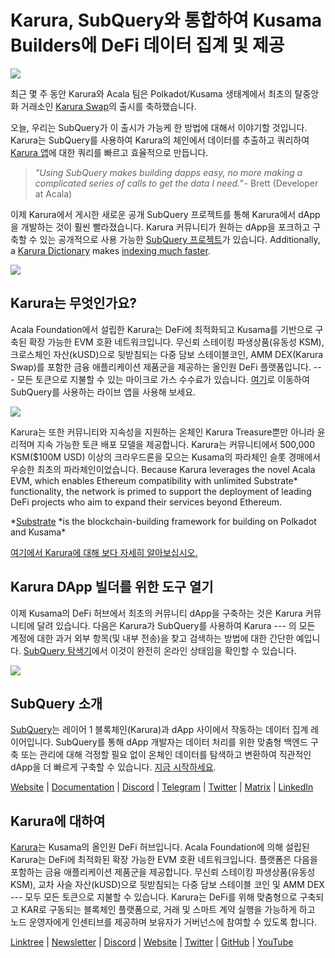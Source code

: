 # Karura, SubQuery와 통합하여 Kusama Builders에 DeFi 데이터 집계 및 제공

![](https://cdn-images-1.medium.com/max/1600/0*EBj5be1webNUchfi)

최근 몇 주 동안 Karura와 Acala 팀은 Polkadot/Kusama 생태계에서 최초의 탈중앙화 거래소인 [Karura Swap](https://apps.karura.network/)의 출시를 축하했습니다.

오늘, 우리는 SubQuery가 이 출시가 가능케 한 방법에 대해서 이야기할 것입니다. Karura는 SubQuery를 사용하여 Karura의 체인에서 데이터를 추출하고 쿼리하여 [Karura 앱](https://apps.karura.network/)에 대한 쿼리를 빠르고 효율적으로 만듭니다.

> *"Using SubQuery makes building dapps easy, no more making a complicated series of calls to get the data I need."* - Brett (Developer at Acala)

이제 Karura에서 게시한 새로운 공개 SubQuery 프로젝트를 통해 Karura에서 dApp을 개발하는 것이 훨씬 빨라졌습니다. Karura 커뮤니티가 원하는 dApp을 포크하고 구축할 수 있는 공개적으로 사용 가능한 [SubQuery 프로젝트](https://explorer.subquery.network/subquery/AcalaNetwork/karura)가 있습니다. Additionally, a [Karura Dictionary](https://explorer.subquery.network/subquery/AcalaNetwork/karura-dictionary) makes [indexing much faster](../blogs/20210630-SubQuery-Just-Got-a-lot-Faster-with-the-Dictionary.md).

![](https://cdn-images-1.medium.com/max/1600/1*vvI_pI93mhe4kzSNQ2yMoQ.png)

## Karura는 무엇인가요?

Acala Foundation에서 설립한 Karura는 DeFi에 최적화되고 Kusama를 기반으로 구축된 확장 가능한 EVM 호환 네트워크입니다. 무신뢰 스테이킹 파생상품(유동성 KSM), 크로스체인 자산(kUSD)으로 뒷받침되는 다중 담보 스테이블코인, AMM DEX(Karura Swap)를 포함한 금융 애플리케이션 제품군을 제공하는 올인원 DeFi 플랫폼입니다. --- 모든 토큰으로 지불할 수 있는 마이크로 가스 수수료가 있습니다. [여기](http://apps.karura.network)로 이동하여 SubQuery를 사용하는 라이브 앱을 사용해 보세요.

![](https://cdn-images-1.medium.com/max/1600/0*g174RcFJwJcw2ITS)

Karura는 또한 커뮤니티와 지속성을 지원하는 온체인 Karura Treasure뿐만 아니라 윤리적며 지속 가능한 토큰 배포 모델을 제공합니다. Karura는 커뮤니티에서 500,000 KSM($100M USD) 이상의 크라우드론을 모으는 Kusama의 파라체인 슬롯 경매에서 우승한 최초의 파라체인이었습니다. Because Karura leverages the novel Acala EVM, which enables Ethereum compatibility with unlimited Substrate\* functionality, the network is primed to support the deployment of leading DeFi projects who aim to expand their services beyond Ethereum.

*[Substrate](http://substrate.dev/) *is the blockchain-building framework for building on Polkadot and Kusama\*

[여기에서 Karura에 대해 보다 자세히 알아보십시오.](https://medium.com/acalanetwork/countdown-to-karura-a-deep-dive-on-the-defi-hub-of-kusama-410066fc1e1f)

## Karura DApp 빌더를 위한 도구 열기

이제 Kusama의 DeFi 허브에서 최초의 커뮤니티 dApp을 구축하는 것은 Karura 커뮤니티에 달려 있습니다. 다음은 Karura가 SubQuery를 사용하여 Karura --- 의 모든 계정에 대한 과거 외부 항목(및 내부 전송)을 찾고 검색하는 방법에 대한 간단한 예입니다. [SubQuery 탐색기](https://explorer.subquery.network/subquery/AcalaNetwork/karura)에서 이것이 완전히 온라인 상태임을 확인할 수 있습니다.

![](https://cdn-images-1.medium.com/max/1600/0*t6stH0LeQC8M5fSp)

## SubQuery 소개

[SubQuery](https://subquery.network/)는 레이어 1 블록체인(Karura)과 dApp 사이에서 작동하는 데이터 집계 레이어입니다. SubQuery를 통해 dApp 개발자는 데이터 처리를 위한 맞춤형 백엔드 구축 또는 관리에 대해 걱정할 필요 없이 온체인 데이터를 탐색하고 변환하여 직관적인 dApp을 더 빠르게 구축할 수 있습니다. [지금 시작하세요](https://doc.subquery.network/).

[Website](https://subquery.network/) | [Documentation](https://doc.subquery.network/) | [Discord](https://discord.com/invite/78zg8aBSMG) | [Telegram](https://t.me/subquerynetwork) | [Twitter](https://twitter.com/subquerynetwork) | [Matrix](https://matrix.to/#/#subquery:matrix.org) | [LinkedIn](https://www.linkedin.com/company/subquery)

## Karura에 대하여

[Karura](http://acala.network/karura)는 Kusama의 올인원 DeFi 허브입니다. Acala Foundation에 의해 설립된 Karura는 DeFi에 최적화된 확장 가능한 EVM 호환 네트워크입니다. 플랫폼은 다음을 포함하는 금융 애플리케이션 제품군을 제공합니다. 무신뢰 스테이킹 파생상품(유동성 KSM), 교차 사슬 자산(kUSD)으로 뒷받침되는 다중 담보 스테이블 코인 및 AMM DEX --- 모두 모든 토큰으로 지불할 수 있습니다. Karura는 DeFi를 위해 맞춤형으로 구축되고 KAR로 구동되는 블록체인 플랫폼으로, 거래 및 스마트 계약 실행을 가능하게 하고 노드 운영자에게 인센티브를 제공하며 보유자가 거버넌스에 참여할 수 있도록 합니다.

[Linktree](http://linktr.ee/karuranetwork) | [Newsletter](https://share.hsforms.com/1X9RxkXk-R62I0VNbATaDXw4h8qc) | [Discord](https://discord.gg/vdbFVCH) | [Website](http://acala.network/karura) | [Twitter](https://twitter.com/KaruraNetwork) | [GitHub](https://github.com/AcalaNetwork/Acala) | [YouTube](http://youtube.com/c/acalanetwork)
